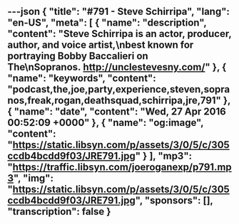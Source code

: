 ---json
{
  "title": "#791 - Steve Schirripa",
  "lang": "en-US",
  "meta": [
    {
      "name": "description",
      "content": "Steve Schirripa is an actor, producer, author, and voice artist,\nbest known for portraying Bobby Baccalieri on The\nSopranos. http://unclestevesny.com/"
    },
    {
      "name": "keywords",
      "content": "podcast,the,joe,party,experience,steven,sopranos,freak,rogan,deathsquad,schirripa,jre,791"
    },
    {
      "name": "date",
      "content": "Wed, 27 Apr 2016 00:52:09 +0000"
    },
    {
      "name": "og:image",
      "content": "https://static.libsyn.com/p/assets/3/0/5/c/305ccdb4bcdd9f03/JRE791.jpg"
    }
  ],
  "mp3": "https://traffic.libsyn.com/joeroganexp/p791.mp3",
  "img": "https://static.libsyn.com/p/assets/3/0/5/c/305ccdb4bcdd9f03/JRE791.jpg",
  "sponsors": [],
  "transcription": false
}
---
<episode-header />

<timemark seconds="0" />

<transcribe-call-to-action />

<episode-footer />